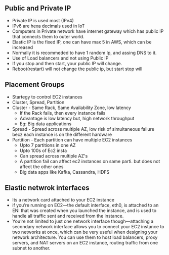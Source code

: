 ## Public and Private IP
* Private IP is used most (IPv4)
* IPv6 are hexa decimals used in IoT
* Computers in Private network have internet gateway which has public IP that connects them to outer world.
* Elastic IP is the fixed IP, one can have max 5 in AWS, which can be increased
* Normally it is recommeded to have 1 random Ip, and assing DNS to it. 
* Use of Load balancers and not using Public IP
* If you stop and then start, your public IP will change.
* Reboot(restart) will not change the public ip, but start stop will


## Placement Groups
* Startegy to control EC2 instances
* Cluster, Spread, Partition
* Cluster - Same Rack, Same Availability Zone, low latency
  * If the Rack fails, then every instance fails
  * Advantage is low latency but, high network throughput
  * Eg: Big data applications
* Spread - Spread across multiple AZ, low risk of simultaneous failure becz each instance is on the different hardware
* Partition - Each partition can have multiple EC2 instances
  * Upto 7 partitions in one AZ
  * Upto 100s of Ec2 insta
  * Can spread across multiple AZ's
  * A partition fail can affect ec2 instances on same parti. but does not affect the other ones
  * Big data apps like Kafka, Cassandra, HDFS

## Elastic netwrok interfaces
* Its a network card attached to your EC2 instance
* if you’re running on EC2—the default interface, eth0, is attached to an ENI that was created when you launched the instance, and is used to handle all traffic sent and received from the instance.
* You’re not limited to just one network interface though—attaching a secondary network interface allows you to connect your EC2 instance to two networks at once, which can be very useful when designing your network architecture. You can use them to host load balancers, proxy servers, and NAT servers on an EC2 instance, routing traffic from one subnet to another.
